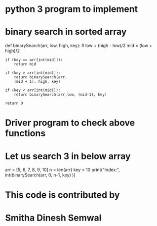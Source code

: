 # python 3 program to implement
# binary search in sorted array

def binarySearch(arr, low, high, key):
	# low + (high - low)/2
	mid = (low + high)/2

	if (key == arr[int(mid)]):
		return mid

	if (key > arr[int(mid)]):
		return binarySearch(arr,
		(mid + 1), high, key)

	if (key < arr[int(mid)]):
		return binarySearch(arr,low, (mid-1), key)
	
	return 0

# Driver program to check above functions
# Let us search 3 in below array
arr = [5, 6, 7, 8, 9, 10]
n = len(arr)
key = 10
print("Index:", int(binarySearch(arr, 0, n-1, key) ))

# This code is contributed by
# Smitha Dinesh Semwal
